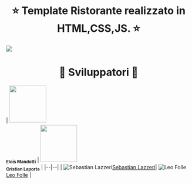 

<h1 align="center"> ⭐️ Template Ristorante realizzato in HTML,CSS,JS. ⭐️ </h1>
<img  src="immagini/gif2.gif" >

<br>

<h1 align="center"> ️🤝 Sviluppatori 🤝 </h1>

| <img src="https://avatars.githubusercontent.com/u/104636248?v=4" width="100px;"/><sub><br><b>Elois Mandotti</b></sub> | <img src="https://avatars.githubusercontent.com/u/37643992?v=4" width="100px;"/><sub><br><b>Cristian Laporta</b></sub> 
|
|--|--|
| ![Sebastian Lazzeri](https://avatars.githubusercontent.com/u/40839465?v=4)[Sebastian Lazzeri](https://github.com/Ottoemmezzo)| ![Leo Folle](https://avatars.githubusercontent.com/u/104635962?v=4)[Leo Folle](https://github.com/LeoFolle) |

